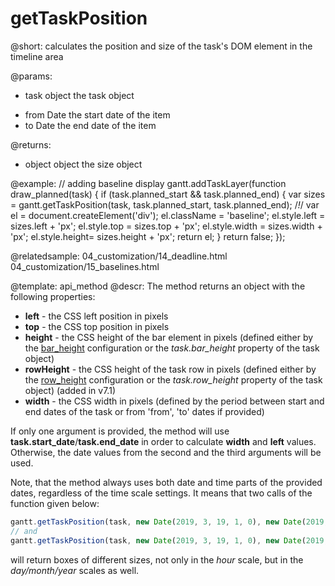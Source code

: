 getTaskPosition
=============

@short: calculates the position and size of the task's DOM element in the timeline area
	

@params:
- task		object		the task object
* from		Date		the start date of the item
* to		Date		the end date of the item

@returns: 
- object	object		the size object


@example:
// adding baseline display
gantt.addTaskLayer(function draw_planned(task) {
	if (task.planned_start && task.planned_end) {
		var sizes = gantt.getTaskPosition(task, task.planned_start, task.planned_end); /*!*/
		var el = document.createElement('div');
		el.className = 'baseline';
		el.style.left = sizes.left + 'px';
		el.style.top = sizes.top + 'px';
		el.style.width = sizes.width + 'px';
		el.style.height= sizes.height + 'px';
		return el;
	}
	return false;
});

@relatedsample:
	04_customization/14_deadline.html
    04_customization/15_baselines.html

@template:	api_method
@descr:
The method returns an object with the following properties:

- **left** - the CSS left position in pixels
- **top** - the CSS top position in pixels
- **height** - the CSS height of the bar element in pixels (defined either by the [bar_height](api/gantt_bar_height_config.md) configuration or the *task.bar_height* property of the task object)
- **rowHeight** - the CSS height of the task row in pixels (defined either by the [row_height](api/gantt_row_height_config.md) configuration or the *task.row_height* property of the task object) (added in v7.1)
- **width** - the CSS width in pixels (defined by the period between start and end dates of the task or from 'from', 'to' dates if provided)

If only one argument is provided, the method will use **task.start_date**/**task.end_date** in order to calculate **width** and **left** values. Otherwise, the date values from the second and the third arguments will be used.

Note, that the method always uses both date and time parts of the provided dates, regardless of the time scale settings. It means that two calls of the function given below:

~~~js
gantt.getTaskPosition(task, new Date(2019, 3, 19, 1, 0), new Date(2019, 3, 19, 1, 0)); 
// and
gantt.getTaskPosition(task, new Date(2019, 3, 19, 1, 0), new Date(2019, 3, 19, 5, 0)); 
~~~

will return boxes of different sizes, not only in the *hour* scale, but in the *day/month/year* scales as well.